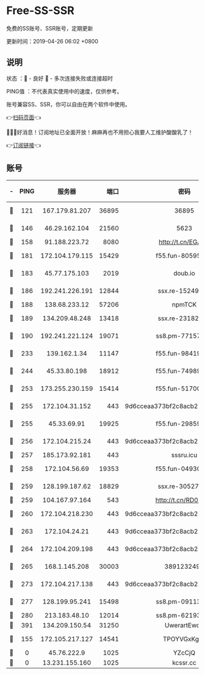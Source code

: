 # Free-SS-SSR

免费的SS账号、SSR账号，定期更新

更新时间：2019-04-26 06:02 +0800

## 说明

状态     ：🙂 - 良好 🙁 - 多次连接失败或连接超时

PING值   ：不代表真实使用中的速度，仅供参考。

账号兼容SS、SSR，你可以自由在两个软件中使用。

👉[扫码页面](https://liesauer.github.io/Free-SS-SSR/)👈

🎉🎉🎉好消息！订阅地址已全面开放！麻麻再也不用担心我要人工维护酸酸乳了！

👉[订阅链接](https://www.liesauer.net/yogurt/subscribe?ACCESS_TOKEN=DAYxR3mMaZAsaqUb)👈

## 账号

|-|PING|服务器|端口|密码|加密方式|区域|
|:----:|:----:|:-----:|-----:|:----:|:----:|:----:|
|🙂|121|167.179.81.207|36895|36895|aes-256-cfb|JP|
|🙂|146|46.29.162.104|21560|5623|aes-128-ctr|RU|
|🙂|158|91.188.223.72|8080|http://t.cn/EGJIyrl|rc4-md5|RU|
|🙂|181|172.104.179.115|15429|f55.fun-80595697|aes-256-cfb|SG|
|🙂|183|45.77.175.103|2019|doub.io|aes-128-ctr|SG|
|🙂|186|192.241.226.191|12844|ssx.re-15249592|aes-256-cfb|US|
|🙂|188|138.68.233.12|57206|npmTCK|rc4-md5|US|
|🙂|189|134.209.48.248|13418|ssx.re-23182499|aes-256-cfb|US|
|🙂|190|192.241.221.124|19071|ss8.pm-77157998|aes-256-cfb|US|
|🙂|233|139.162.1.34|11147|f55.fun-98419202|aes-256-cfb|SG|
|🙂|244|45.33.80.198|18912|f55.fun-74989270|aes-256-cfb|US|
|🙂|253|173.255.230.159|15414|f55.fun-51700385|aes-256-cfb|US|
|🙂|255|172.104.31.152|443|9d6cceaa373bf2c8acb22e60b6a58be6|aes-256-cfb|US|
|🙂|255|45.33.69.91|19925|f55.fun-29859918|aes-256-cfb|US|
|🙂|256|172.104.215.24|443|9d6cceaa373bf2c8acb22e60b6a58be6|aes-256-cfb|US|
|🙂|257|185.173.92.181|443|sssru.icu|rc4-md5|RU|
|🙂|258|172.104.56.69|19353|f55.fun-04930969|aes-256-cfb|SG|
|🙂|259|128.199.187.62|18829|ssx.re-30527984|aes-256-cfb|SG|
|🙂|259|104.167.97.164|543|http://t.cn/RD0D7sx|rc4-md5|CA|
|🙂|260|172.104.218.230|443|9d6cceaa373bf2c8acb22e60b6a58be6|aes-256-cfb|US|
|🙂|263|172.104.24.21|443|9d6cceaa373bf2c8acb22e60b6a58be6|aes-256-cfb|US|
|🙂|264|172.104.209.198|443|9d6cceaa373bf2c8acb22e60b6a58be6|aes-256-cfb|US|
|🙂|265|168.1.145.208|30003|3891232494|aes-256-cfb|AU|
|🙂|273|172.104.217.138|443|9d6cceaa373bf2c8acb22e60b6a58be6|aes-256-cfb|US|
|🙂|277|128.199.95.241|15498|ss8.pm-09113399|aes-256-cfb|SG|
|🙂|280|213.183.48.10|12014|ss8.pm-62193302|rc4-md5|RU|
|🙂|391|134.209.150.54|31250|UwerartEwqe|chacha20|IN|
|🙂|155|172.105.217.127|14541|TPOYVGxKglpi|aes-256-cfb|JP|
|🙁|0|45.76.222.9|1025|YZcCjQ|rc4-md5|JP|
|🙁|0|13.231.155.160|1025|kcssr.cc|rc4-md5|JP|
